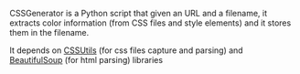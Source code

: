 CSSGenerator is a Python script that given an URL and a filename, it extracts color information (from CSS files and style elements) and it stores them in the filename.

It depends on [CSSUtils](http://cthedot.de/cssutils/) (for css files capture and parsing) and [BeautifulSoup](http://www.crummy.com/software/BeautifulSoup/) (for html parsing) libraries